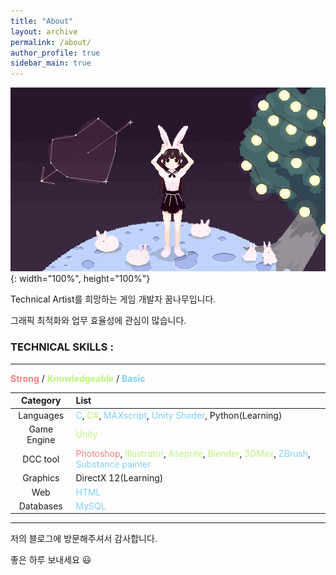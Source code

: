 ```yaml
---
title: "About"
layout: archive
permalink: /about/
author_profile: true
sidebar_main: true
---
```


![키1](/images/kinetic2.gif){: width="100%", height="100%"}

Technical Artist를 희망하는 게임 개발자 꿈나무입니다.

그래픽 최적화와 업무 효율성에 관심이 많습니다.





### TECHNICAL SKILLS :

--------------------------------------------------------------------------------------------------

<div style="text-align: left"><span style="color:#F28080"><b>Strong</b></span> / <span style="color:#BCF280"><b>Knowledgeable</b></span> / <span style="color:#80CFF2"><b>Basic</b></span> </div>

|  Category   | List                                                         |
| :---------: | :----------------------------------------------------------- |
|  Languages  | <span style="color:#80CFF2">C</span>, <span style="color:#BCF280">C#</span>, <span style="color:#80CFF2">MAXscript</span>, <span style="color:#80CFF2">Unity Shader</span>, Python(Learning) |
| Game Engine | <span style="color:#BCF280">Unity</span>                     |
|  DCC tool   | <span style="color:#F28080">Photoshop</span>, <span style="color:#BCF280">Illustrator</span>, <span style="color:#BCF280">Aseprite</span>, <span style="color:#BCF280">Blender</span>, <span style="color:#BCF280">3DMax</span>, <span style="color:#80CFF2">ZBrush</span>, <span style="color:#80CFF2">Substance painter</span> |
|  Graphics   | DirectX 12(Learning)                                         |
|     Web     | <span style="color:#80CFF2">HTML</span>                      |
|  Databases  | <span style="color:#80CFF2">MySQL</span>                     |





------------------------------------

저의 블로그에 방문해주셔서 감사합니다.

좋은 하루 보내세요 :smiley:
